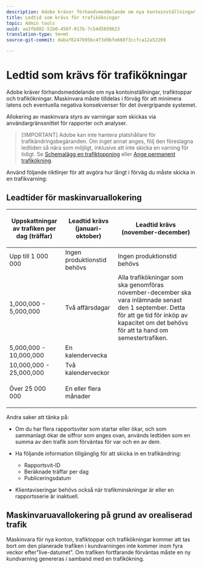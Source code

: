 ```yaml
---
description: Adobe kräver förhandsmeddelande om nya kontoinställningar, trafiktoppar och trafikökningar. Maskinvara måste tilldelas i förväg för att minimera latens och eventuella negativa konsekvenser för det övergripande systemet.
title: Ledtid som krävs för trafikökningar
topic: Admin tools
uuid: aa3fb882-51b0-458f-917b-7c54d5659623
translation-type: tm+mt
source-git-commit: dabaf6247695bc4f3d9bfe668f3ccfca12a52269

---
```



# Ledtid som krävs för trafikökningar

Adobe kräver förhandsmeddelande om nya kontoinställningar, trafiktoppar och trafikökningar. Maskinvara måste tilldelas i förväg för att minimera latens och eventuella negativa konsekvenser för det övergripande systemet.

Allokering av maskinvara styrs av varningar som skickas via användargränssnittet för rapporter och analyser.

>[!IMPORTANT] Adobe kan inte hantera platshållare för trafikändringsbegäranden. Om inget annat anges, följ den föreslagna ledtiden så nära som möjligt, inklusive att inte skicka en varning för tidigt. Se [Schemalägg en trafiktoppning](/help/admin/c-traffic-management/t-traffic-schedule-spike.md) eller [Ange permanent trafikökning](/help/admin/c-traffic-management/t-traffic-permanent.md).

Använd följande riktlinjer för att avgöra hur långt i förväg du måste skicka in en trafikvarning:

## Leadtider för maskinvaruallokering

<table id="table_A67CC3B164F740088797BD8913244E47">
 <thead>
  <tr>
   <th colname="col1" class="entry"> Uppskattningar av trafiken per dag (träffar) </th>
   <th colname="col2" class="entry"> <p>Leadtid krävs (januari-oktober) </p> </th>
   <th colname="col3" class="entry"> <p>Leadtid krävs (november-december) </p> </th>
  </tr>
 </thead>
 <tbody>
  <tr>
   <td colname="col1"> Upp till 1 000 000 </td>
   <td colname="col2"> Ingen produktionstid behövs </td>
   <td colname="col3"> Ingen produktionstid behövs </td>
  </tr>
  <tr>
   <td colname="col1"> 1,000,000 - 5,000,000 </td>
   <td colname="col2"> Två affärsdagar </td>
   <td colname="col3" morerows="3"> Alla trafikökningar som ska genomföras november-december ska vara inlämnade senast den 1 september. Detta för att ge tid för inköp av kapacitet om det behövs för att ta hand om semestertrafiken. </td>
  </tr>
  <tr>
   <td colname="col1"> 5,000,000 - 10,000,000 </td>
   <td colname="col2"> En kalendervecka </td>
  </tr>
  <tr>
   <td colname="col1"> 10,000,000 - 25,000,000 </td>
   <td colname="col2"> Två kalenderveckor </td>
  </tr>
  <tr>
   <td colname="col1"> <p>Över 25 000 000 </p> </td>
   <td colname="col2"> En eller flera månader </td>
  </tr>
 </tbody>
</table>

Andra saker att tänka på:

* Om du har flera rapportsviter som startar eller ökar, och som sammanlagt ökar de siffror som anges ovan, används ledtiden som en summa av den trafik som förväntas för var och en av dem.
* Ha följande information tillgänglig för att skicka in en trafikändring:

   * Rapportsvit-ID
   * Beräknade träffar per dag
   * Publiceringsdatum

* Klientaviseringar behövs också när trafikminskningar är eller en rapportsserie är inaktuell.

## Maskinvaruavallokering på grund av orealiserad trafik

Maskinvara för nya konton, trafiktoppar och trafikökningar kommer att tas bort om den planerade trafiken i kundvarningen inte kommer inom fyra veckor efter&quot;live-datumet&quot;. Om trafiken fortfarande förväntas måste en ny kundvarning genereras i samband med en trafikökning.

